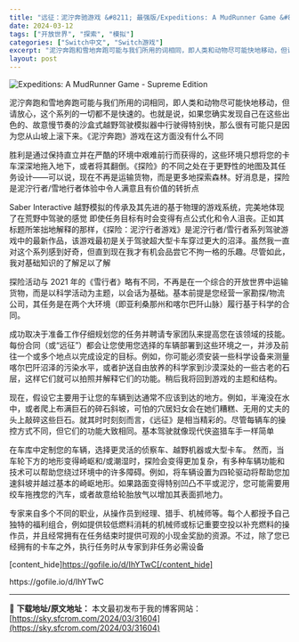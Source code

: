 ```yaml
---
title: "远征：泥泞奔驰游戏 &#8211; 最强版/Expeditions: A MudRunner Game &#8211; Supreme Edition Switch NSP英文版 3.4 GB"
date: 2024-03-12
tags: ["开放世界", "探索", "模拟"]
categories: ["Switch中文", "Switch游戏"]
excerpt: "泥泞奔跑和雪地奔跑可能与我们所用的词相同，即人类和动物尽可能快地移动，但请放心，这个系列的一切都不是快速的。也就是说，如果您确实发现自己在这些出色的、故意慢节奏的沙盒式越野驾驶模拟器中行驶得特别快，那么很有可能只是因为您从山坡上滚下来。《泥泞奔跑》游戏在这方面没有什么不同 胜利是通过保持直立并在严酷&hellip;"
layout: post
---
```


<img class="aligncenter" src="https://sky.sfcrom.com/wp-content/uploads/2024/03/20240329101553-6ba1a.jpeg" alt="Expeditions: A MudRunner Game - Supreme Edition" />

泥泞奔跑和雪地奔跑可能与我们所用的词相同，即人类和动物尽可能快地移动，但请放心，这个系列的一切都不是快速的。也就是说，如果您确实发现自己在这些出色的、故意慢节奏的沙盒式越野驾驶模拟器中行驶得特别快，那么很有可能只是因为您从山坡上滚下来。《泥泞奔跑》游戏在这方面没有什么不同

胜利是通过保持直立并在严酷的环境中艰难前行而获得的，这些环境只想将您的卡车深深地拖入地下，或者将其翻倒。《探险》的不同之处在于更野性的地图及其任务设计——可以说，现在不再是运输货物，而是更多地探索森林。好消息是，探险是泥泞行者/雪地行者体验中令人满意且有价值的转折点

Saber Interactive 越野模拟的传承及其先进的基于物理的游戏系统，完美地体现了在荒野中驾驶的感觉
即使任务目标有时会变得有点公式化和令人沮丧。正如其标题所笨拙地解释的那样，《探险：泥泞行者游戏》是泥泞行者/雪行者系列驾驶游戏中的最新作品，该游戏最初是关于驾驶超大型卡车穿过更大的沼泽。虽然我一直对这个系列感到好奇，但直到现在我才有机会品尝它不拘一格的乐趣。尽管如此，我对基础知识的了解足以了解

探险活动与 2021 年的《雪行者》略有不同，不再是在一个综合的开放世界中运输货物，而是以科学活动为主题，以会话为基础。基本前提是您经营一家勘探/物流公司，其任务是在两个大环境（即亚利桑那州和喀尔巴阡山脉）履行基于科学的合同。

成功取决于准备工作仔细规划您的任务并聘请专家团队来提高您在该领域的技能。
每份合同（或“远征”）都会让您使用您选择的车辆部署到这些环境之一，并涉及前往一个或多个地点以完成设定的目标。例如，你可能必须安装一些科学设备来测量喀尔巴阡沼泽的污染水平，或者护送自由放养的科学家到沙漠深处的一些古老的石层，这样它们就可以拍照并解释它们的功能。稍后我将回到游戏的主题和结构。

现在，假设它主要用于让您的车辆到达通常不应该到达的地方。例如，半淹没在水中，或者爬上布满巨石的碎石斜坡，可怕的穴居妇女会在她们糟糕、无用的丈夫的头上敲碎这些巨石。就其时时刻刻而言，《远征》是相当精彩的。尽管每辆车的操控方式不同，但它们的功能大致相同。基本驾驶就像现代侠盗猎车手一样简单

在车库中定制您的车辆，选择更灵活的侦察车、越野机器或大型卡车。
然而，当车轮下方的地形变得崎岖和/或潮湿时，探险会变得更加复杂，有多种车辆功能和技术可以帮助您绕过环境中的许多障碍。例如，将车辆设置为四轮驱动将帮助您加速斜坡并越过基本的崎岖地形。如果路面变得特别凹凸不平或泥泞，您可能需要用绞车拖拽您的汽车，或者故意给轮胎放气以增加其表面抓地力。

专家来自多个不同的职业，从操作员到经理、猎手、机械师等。每个人都授予自己独特的福利组合，例如提供较低燃料消耗的机械师或标记重要空投以补充燃料的操作员，并且经常拥有在任务结束时提供可观的小现金奖励的资源。不过，除了您已经拥有的卡车之外，执行任务时从专家到非任务必需设备

[content_hide]https://gofile.io/d/IhYTwC[/content_hide]

<!--wechatfans start-->https://gofile.io/d/IhYTwC<!--wechatfans end-->

---
📖 **下载地址/原文地址：** 本文最初发布于我的博客网站：[https://sky.sfcrom.com/2024/03/31604](https://sky.sfcrom.com/2024/03/31604)
